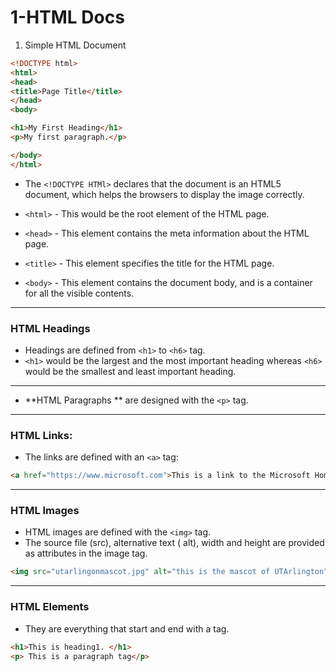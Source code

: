# 1-HTML Docs

1. Simple HTML Document

```html
<!DOCTYPE html>
<html>
<head>
<title>Page Title</title>
</head>
<body>

<h1>My First Heading</h1>
<p>My first paragraph.</p>

</body>
</html>
```

-  The `<!DOCTYPE HTMl>` declares that the document  is an HTML5 document, which helps the browsers to display the image correctly.

- `<html>` - This would be the root element of the HTML page.
- `<head>` - This element contains the meta information about the HTML page.
- `<title>` - This element specifies the title for the HTML page.
- `<body>` - This element contains the document body, and is a container for all the visible contents.

---

### HTML Headings

- Headings are defined from `<h1>` to `<h6>` tag.
- `<h1>` would be the largest and the most important heading whereas `<h6>` would be the smallest and least important heading.

---

- **HTML Paragraphs ** are designed with the `<p>` tag.

---

### HTML Links:

- The links are defined with an `<a>` tag:

```html
<a href="https://www.microsoft.com">This is a link to the Microsoft Home Page.</a>
```

---

### HTML Images

- HTML images are defined with the `<img>` tag.
- The source file (src), alternative text ( alt), width and height are provided as attributes in the image tag.

```html
<img src="utarlingonmascot.jpg" alt="this is the mascot of UTArlington" width="100" height="104">
```

---

### HTML Elements

- They are everything that start and end with a tag.

```html
<h1>This is heading1. </h1>
<p> This is a paragraph tag</p>
```

